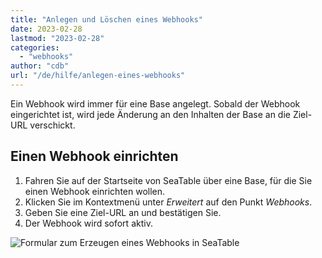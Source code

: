 ```yaml
---
title: "Anlegen und Löschen eines Webhooks"
date: 2023-02-28
lastmod: "2023-02-28"
categories: 
  - "webhooks"
author: "cdb"
url: "/de/hilfe/anlegen-eines-webhooks"
---
```


Ein Webhook wird immer für eine Base angelegt. Sobald der Webhook eingerichtet ist, wird jede Änderung an den Inhalten der Base an die Ziel-URL verschickt.

## Einen Webhook einrichten

1. Fahren Sie auf der Startseite von SeaTable über eine Base, für die Sie einen Webhook einrichten wollen.
2. Klicken Sie im Kontextmenü unter _Erweitert_ auf den Punkt _Webhooks_.
3. Geben Sie eine Ziel-URL an und bestätigen Sie.
4. Der Webhook wird sofort aktiv.

![Formular zum Erzeugen eines Webhooks in SeaTable](https://seatable.io/wp-content/uploads/2022/04/seatable-webhook.png)
